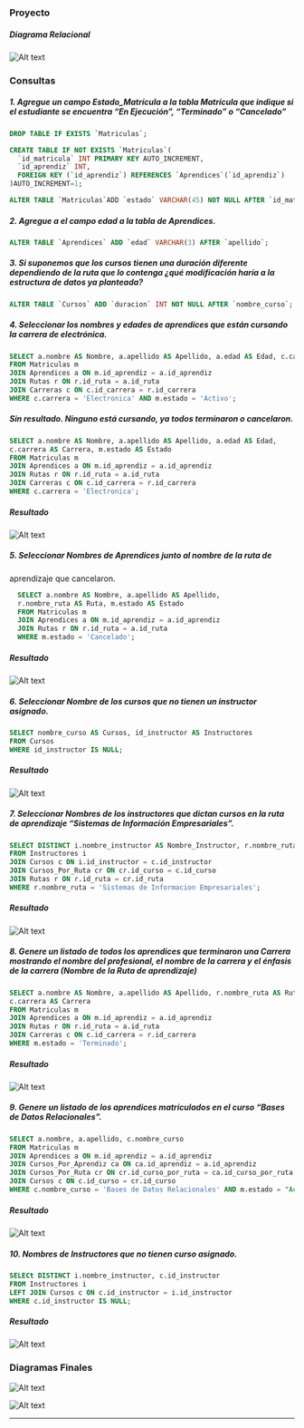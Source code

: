 ### Proyecto

##### Diagrama Relacional

![Alt text](image-6.png)

### Consultas

##### 1. Agregue un campo Estado_Matrícula a la tabla Matrícula que indique si el estudiante se encuentra “En Ejecución”, “Terminado” o “Cancelado”

  ```sql
  DROP TABLE IF EXISTS `Matriculas`;

  CREATE TABLE IF NOT EXISTS `Matriculas`(
    `id_matricula` INT PRIMARY KEY AUTO_INCREMENT,
    `id_aprendiz` INT,
    FOREIGN KEY (`id_aprendiz`) REFERENCES `Aprendices`(`id_aprendiz`)
  )AUTO_INCREMENT=1;

  ALTER TABLE `Matriculas`ADD `estado` VARCHAR(45) NOT NULL AFTER `id_matricula`;

  ```

##### 2. Agregue a el campo edad a la tabla de Aprendices.

  ```sql
  ALTER TABLE `Aprendices` ADD `edad` VARCHAR(3) AFTER `apellido`;
  ```

##### 3. Si suponemos que los cursos tienen una duración diferente dependiendo de la ruta que lo contenga ¿qué modificación haría a la estructura de datos ya planteada?

  ```sql
  ALTER TABLE `Cursos` ADD `duracion` INT NOT NULL AFTER `nombre_curso`;
  ```

##### 4. Seleccionar los nombres y edades de aprendices que están cursando la carrera de electrónica.

  ```sql
  SELECT a.nombre AS Nombre, a.apellido AS Apellido, a.edad AS Edad, c.carrera AS Carrera, m.estado AS Estado
  FROM Matriculas m 
  JOIN Aprendices a ON m.id_aprendiz = a.id_aprendiz
  JOIN Rutas r ON r.id_ruta = a.id_ruta
  JOIN Carreras c ON c.id_carrera = r.id_carrera
  WHERE c.carrera = 'Electronica' AND m.estado = 'Activo';
  ```
##### Sin resultado. Ninguno está cursando, ya todos terminaron o cancelaron.

  ```sql
  SELECT a.nombre AS Nombre, a.apellido AS Apellido, a.edad AS Edad,
  c.carrera AS Carrera, m.estado AS Estado
  FROM Matriculas m 
  JOIN Aprendices a ON m.id_aprendiz = a.id_aprendiz
  JOIN Rutas r ON r.id_ruta = a.id_ruta
  JOIN Carreras c ON c.id_carrera = r.id_carrera
  WHERE c.carrera = 'Electronica';
  ```

##### Resultado

![Alt text](image-1.png)

##### 5. Seleccionar Nombres de Aprendices junto al nombre de la ruta de
aprendizaje que cancelaron.

```sql
  SELECT a.nombre AS Nombre, a.apellido AS Apellido, 
  r.nombre_ruta AS Ruta, m.estado AS Estado
  FROM Matriculas m 
  JOIN Aprendices a ON m.id_aprendiz = a.id_aprendiz
  JOIN Rutas r ON r.id_ruta = a.id_ruta
  WHERE m.estado = 'Cancelado';
  ```

##### Resultado

![Alt text](image-2.png)

##### 6. Seleccionar Nombre de los cursos que no tienen un instructor asignado.

  ```sql
  SELECT nombre_curso AS Cursos, id_instructor AS Instructores
  FROM Cursos
  WHERE id_instructor IS NULL;
  ```

##### Resultado

![Alt text](image-3.png)

##### 7. Seleccionar Nombres de los instructores que dictan cursos en la ruta de aprendizaje “Sistemas de Información Empresariales”.

  ```sql
  SELECT DISTINCT i.nombre_instructor AS Nombre_Instructor, r.nombre_ruta AS Ruta
  FROM Instructores i
  JOIN Cursos c ON i.id_instructor = c.id_instructor
  JOIN Cursos_Por_Ruta cr ON cr.id_curso = c.id_curso
  JOIN Rutas r ON r.id_ruta = cr.id_ruta
  WHERE r.nombre_ruta = 'Sistemas de Informacion Empresariales';
  ```

##### Resultado

![Alt text](image-4.png)

##### 8. Genere un listado de todos los aprendices que terminaron una Carrera mostrando el nombre del profesional, el nombre de la carrera y el énfasis de la carrera (Nombre de la Ruta de aprendizaje)

  ```sql
  SELECT a.nombre AS Nombre, a.apellido AS Apellido, r.nombre_ruta AS Ruta, 
  c.carrera AS Carrera
  FROM Matriculas m 
  JOIN Aprendices a ON m.id_aprendiz = a.id_aprendiz
  JOIN Rutas r ON r.id_ruta = a.id_ruta
  JOIN Carreras c ON c.id_carrera = r.id_carrera
  WHERE m.estado = 'Terminado';
  ```
##### Resultado

![Alt text](image-5.png)

##### 9. Genere un listado de los aprendices matriculados en el curso “Bases de Datos Relacionales”.

  ```sql
  SELECT a.nombre, a.apellido, c.nombre_curso
  FROM Matriculas m 
  JOIN Aprendices a ON m.id_aprendiz = a.id_aprendiz
  JOIN Cursos_Por_Aprendiz ca ON ca.id_aprendiz = a.id_aprendiz
  JOIN Cursos_Por_Ruta cr ON cr.id_curso_por_ruta = ca.id_curso_por_ruta
  JOIN Cursos c ON c.id_curso = cr.id_curso
  WHERE c.nombre_curso = 'Bases de Datos Relacionales' AND m.estado = "Activo";
  ```

##### Resultado

![Alt text](image.png)


##### 10. Nombres de Instructores que no tienen curso asignado.

  ```sql
  SELECt DISTINCT i.nombre_instructor, c.id_instructor
  FROM Instructores i
  LEFT JOIN Cursos c ON c.id_instructor = i.id_instructor
  WHERE c.id_instructor IS NULL;
  ```

##### Resultado

  ![Alt text](image-7.png)


### Diagramas Finales

![Alt text](image-10.png)

![Alt text](image-9.png)


------
